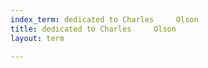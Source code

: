 ```yaml
---
index_term: dedicated to Charles     Olson
title: dedicated to Charles     Olson
layout: term

---
```


